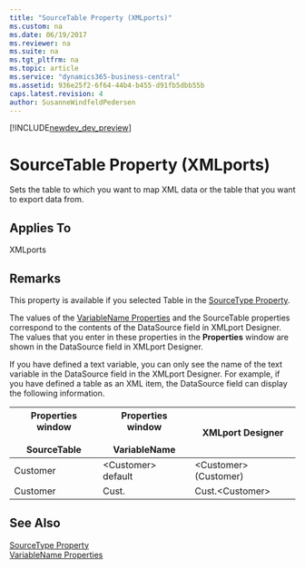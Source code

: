 ```yaml
---
title: "SourceTable Property (XMLports)"
ms.custom: na
ms.date: 06/19/2017
ms.reviewer: na
ms.suite: na
ms.tgt_pltfrm: na
ms.topic: article
ms.service: "dynamics365-business-central"
ms.assetid: 936e25f2-6f64-44b4-b455-d91fb5dbb55b
caps.latest.revision: 4
author: SusanneWindfeldPedersen
---
```


[!INCLUDE[newdev_dev_preview](../includes/newdev_dev_preview.md)]

# SourceTable Property (XMLports)
Sets the table to which you want to map XML data or the table that you want to export data from.  
  
## Applies To  
 XMLports  
  
## Remarks  
 This property is available if you selected Table in the [SourceType Property](devenv-sourcetype-property.md).  
  
 The values of the [VariableName Properties](devenv-variablename-properties.md) and the SourceTable properties correspond to the contents of the DataSource field in XMLport Designer. The values that you enter in these properties in the **Properties** window are shown in the DataSource field in XMLport Designer.  
  
 If you have defined a text variable, you can only see the name of the text variable in the DataSource field in the XMLport Designer. For example, if you have defined a table as an XML item, the DataSource field can display the following information.  
  
|Properties window<br /><br /> SourceTable|Properties window<br /><br /> VariableName|XMLport Designer|  
|---------------------------------------|----------------------------------------|----------------------|  
|Customer|\<Customer> default|\<Customer>\(Customer\)|  
|Customer|Cust.|Cust.\<Customer>|  
  
## See Also  
 [SourceType Property](devenv-sourcetype-property.md)   
 [VariableName Properties](devenv-variablename-properties.md)